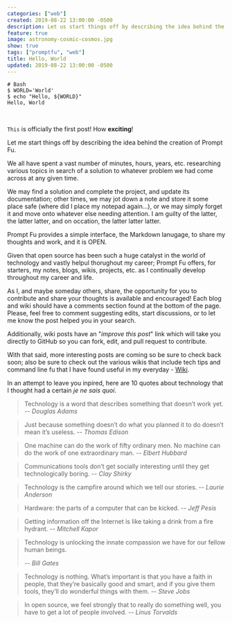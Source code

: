```yaml
---
categories: ["web"]
created: 2019-08-22 13:00:00 -0500
description: Let us start things off by describing the idea behind the creation of Prompt Fu.
feature: true
image: astronomy-cosmic-cosmos.jpg
show: true
tags: ["promptfu", "web"]
title: Hello, World
updated: 2019-08-22 13:00:00 -0500
---
```

```shell
# Bash
$ WORLD='World'
$ echo "Hello, ${WORLD}"
Hello, World
```
<br />
<p class="text-center"><code class="language-text">This</code> is officially the first post! How <b>exciting</b>!</p>

<p class="text-center">Let me start things off by describing the idea behind the creation of Prompt Fu.</p>

<!--more-->

We all have spent a vast number of minutes, hours, years, etc. researching various topics in search of a solution to
whatever problem we had come across at any given time.

We may find a solution and complete the project, and update its documentation; other times, we may jot down a note and
store it some place safe (where did I place my notepad again...), or we may simply forget it and move onto whatever
else needing attention. I am guilty of the latter, the latter latter, and on occation, the latter latter latter.

Prompt Fu provides a simple interface, the Markdown lanugage, to share my thoughts and work, and it is OPEN.

Given that open source has been such a huge catalyst in the world of technology and vastly helpul thorughout my career;
Prompt Fu offers, for starters, my notes, blogs, wikis, projects, etc. as I continually develop throughout my career and life.

As I, and maybe someday others, share, the opportunity for you to contribute and share your thoughts is available and
encouraged! Each blog and wiki should have a comments section found at the bottom of the page. Please, feel free to
comment suggesting edits, start discussions, or to let me know the post helped you in your search.

Additionally, wiki posts have an "*improve this post*" link which will take you directly to GitHub so you can fork, edit,
and pull request to contribute.

With that said, more interesting posts are coming so be sure to check back soon; also be sure to check out the various
wikis that include tech tips and command line fu that I have found useful in my everyday - [Wiki](https://www.promptfu.com/wiki).

In an attempt to leave you inpired, here are 10 quotes about technology that I thought had a certain *je ne sais quoi*.

> Technology is a word that describes something that doesn’t work yet.
> <cite>-- Douglas Adams</cite>

> Just because something doesn’t do what you planned it to do doesn’t mean it’s useless.
> <cite>-- Thomas Edison</cite>

> One machine can do the work of fifty ordinary men. No machine can do the work of one extraordinary man.
> <cite>-- Elbert Hubbard</cite>

> Communications tools don’t get socially interesting until they get technologically boring.
> <cite>-- Clay Shirky</cite>

> Technology is the campfire around which we tell our stories.
> <cite>-- Laurie Anderson</cite>

> Hardware: the parts of a computer that can be kicked.
> <cite>-- Jeff Pesis</cite>

> Getting information off the Internet is like taking a drink from a fire hydrant.
> <cite>-- Mitchell Kapor</cite>

> Technology is unlocking the innate compassion we have for our fellow human beings.
>
> <cite>-- Bill Gates</cite>

> Technology is nothing. What’s important is that you have a faith in people, that they’re basically good and smart, and if you give them tools, they’ll do wonderful things with them.
> <cite>-- Steve Jobs</cite>

> In open source, we feel strongly that to really do something well, you have to get a lot of people involved.
> <cite>-- Linus Torvalds</cite>

